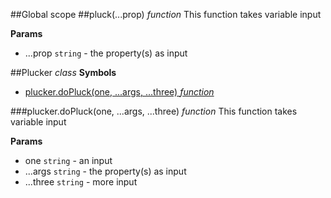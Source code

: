 ##Global scope
<a name="pluck"></a>
##pluck(...prop) *function*
This function takes variable input

**Params**

- ...prop `string` - the property(s) as input

<a name="Plucker"></a>

##Plucker *class*
**Symbols**  
  * [plucker.doPluck(one, ...args, ...three) *function*](#Plucker#doPluck)

<a name="Plucker#doPluck"></a>
###plucker.doPluck(one, ...args, ...three) *function*
This function takes variable input

**Params**

- one `string` - an input
- ...args `string` - the property(s) as input
- ...three `string` - more input

